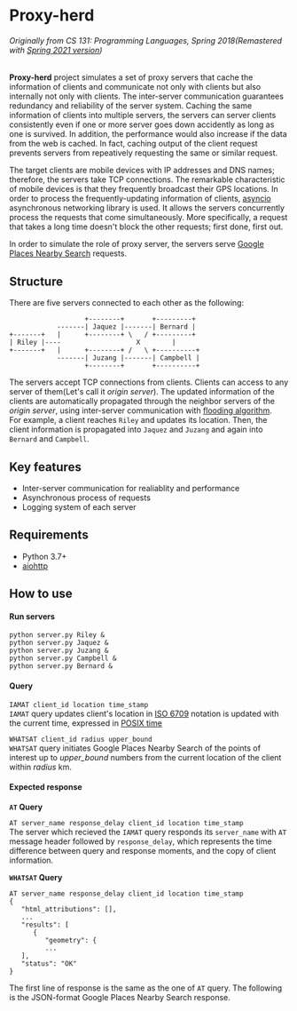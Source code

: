 # Proxy-herd
###### Originally from CS 131: Programming Languages, Spring 2018(Remastered with [Spring 2021 version](https://web.cs.ucla.edu/classes/spring21/cs131/hw/pr.html))
**Proxy-herd** project simulates a set of proxy servers that cache the information 
of clients and communicate not only with clients but also internally not only 
with clients. The inter-server communication guarantees redundancy and 
reliability of the server system. Caching the same information of clients into 
multiple servers, the servers can server clients consistently even if one or more 
server goes down accidently as long as one is survived. In addition, the 
performance would also increase if the data from the web is cached. In fact, 
caching output of the client request prevents servers from repeatively requesting
the same or similar request.  

The target clients are mobile devices with IP addresses and DNS names; therefore,
the servers take TCP connections. The remarkable characteristic of mobile devices
is that they frequently broadcast their GPS locations. In order to process the
frequently-updating information of clients, [asyncio](https://docs.python.org/3/library/asyncio.html) asynchronous networking library is used. It allows the servers concurrently 
process the requests that come simultaneously. More specifically, a request
that takes a long time doesn't block the other requests; first done, first out.  

In order to simulate the role of proxy server, the servers serve [Google Places
Nearby Search](https://developers.google.com/maps/documentation/places/web-service/search-nearby) 
requests.

## Structure
There are five servers connected to each other as the following:
```
                   +--------+       +---------+
            -------| Jaquez |-------| Bernard |            
+-------+   |      +--------+ \   / +---------+
| Riley |----                   X        |
+-------+   |      +--------+ /   \ +----------+
            -------| Juzang |-------| Campbell | 
                   +--------+       +----------+
```
The servers accept TCP connections from clients. Clients can access to any 
server of them(Let's call it *origin server*). The updated information of the 
clients are automatically propagated through the neighbor servers of the 
*origin server*, using inter-server communication with 
[flooding algorithm](https://en.wikipedia.org/wiki/Flooding_%28computer_networking%29).\
For example, a client reaches `Riley` and updates its location. Then, the
client information is propagated into `Jaquez` and `Juzang` and again into 
`Bernard` and `Campbell`. 

## Key features
- Inter-server communication for realiablity and performance
- Asynchronous process of requests
- Logging system of each server

## Requirements
- Python 3.7+
- [aiohttp](https://docs.aiohttp.org/en/stable/)

## How to use

#### Run servers
```
python server.py Riley &
python server.py Jaquez &
python server.py Juzang &
python server.py Campbell &
python server.py Bernard &
```

#### Query
`IAMAT client_id location time_stamp`  
`IAMAT` query updates client's location in 
[ISO 6709](https://en.wikipedia.org/wiki/ISO_6709) notation is updated with the
current time, expressed in [POSIX time](https://en.wikipedia.org/wiki/Unix_time)

`WHATSAT client_id radius upper_bound`  
`WHATSAT` query initiates Google Places Nearby Search of the points of interest
up to *upper_bound* numbers from the current location of the client within 
*radius* km. 

#### Expected response

**`AT` Query**  

`AT server_name response_delay client_id location time_stamp`  
The server which recieved the `IAMAT` query responds its `server_name` with 
`AT` message header followed by `response_delay`, which represents the time
difference between query and response moments, and the copy of client information.

**`WHATSAT` Query**
```
AT server_name response_delay client_id location time_stamp
{
   "html_attributions": [],
   ...
   "results": [
      {
         "geometry": {
         ...
   ],
   "status": "OK"
}
```
The first line of response is the same as the one of `AT` query. The following
is the JSON-format Google Places Nearby Search response.